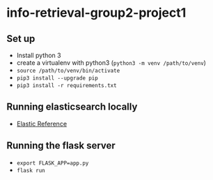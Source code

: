 # info-retrieval-group2-project1

## Set up
- Install python 3
- create a virtualenv with python3 (`python3 -m venv /path/to/venv`)
- `source /path/to/venv/bin/activate`
- `pip3 install --upgrade pip`
- `pip3 install -r requirements.txt`

## Running elasticsearch locally
- [Elastic Reference](https://www.elastic.co/guide/en/elasticsearch/reference/current/setup.html)

## Running the flask server
- `export FLASK_APP=app.py`
- `flask run`
